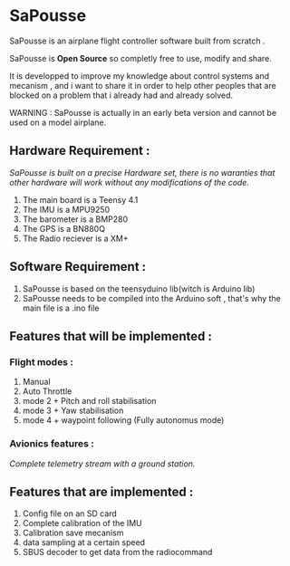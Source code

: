 # SaPousse

SaPousse is an airplane flight controller software built from scratch .


SaPousse is **Open Source** so completly free to use, modify and share.


It is developped to improve my knowledge about control systems and mecanism , and i want to share it in order to help other peoples that are blocked on a problem that i already had and already solved.


WARNING : SaPousse is actually in an early beta version and cannot be used on a model airplane.
 
 
 ## Hardware Requirement :
 _SaPousse is built on a precise Hardware set, there is no waranties that other hardware will work without any modifications of the code._
 
 1. The main board is a Teensy 4.1
 2. The IMU is a MPU9250
 3. The barometer is a BMP280
 3. The GPS is a BN880Q
 4. The Radio reciever is a XM+
 
 ## Software Requirement :
 1. SaPousse is based on the teensyduino lib(witch is Arduino lib)
 2. SaPousse needs to be compiled into the Arduino soft , that's why the main file is a .ino file

 ## Features that will be implemented :
 
 ### Flight modes :
  1. Manual
  2. Auto Throttle 
  3. mode 2 + Pitch and roll stabilisation
  4. mode 3 + Yaw stabilisation 
  5. mode 4 + waypoint following (Fully autonomus mode)
 
 ### Avionics features :
   _Complete telemetry stream with a ground station._
   
   
## Features that are implemented :
  1. Config file on an SD card
  2. Complete calibration of the IMU
  3. Calibration save mecanism
  4. data sampling at a certain speed
  5. SBUS decoder to get data from the radiocommand
  
  

  
  
  

  
